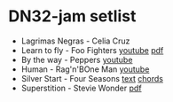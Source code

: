 # DN32-jam setlist

- Lagrimas Negras - Celia Cruz
- Learn to fly - Foo Fighters [youtube](https://www.youtube.com/watch?v=1VQ_3sBZEm0) [pdf](https://coentjo.github.io/songbooks/LearnToFly.pdf)
- By the way - Peppers [youtube](https://www.youtube.com/watch?v=JDHoc9qzC5I)
- Human - Rag'n'BOne Man [youtube](https://coentjo.github.io/songbooks/setlist.dn32)
- Silver Start - Four Seasons [text](https://genius.com/The-four-seasons-silver-star-lyrics) [chords](https://tabs.ultimate-guitar.com/tab/the-four-seasons/silver-star-chords-3240521)
- Superstition - Stevie Wonder [pdf](https://coentjo.github.io/songbooks/superstition.pdf)
